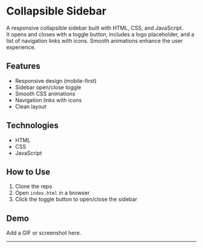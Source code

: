# Collapsible Sidebar

A responsive collapsible sidebar built with HTML, CSS, and JavaScript.  
It opens and closes with a toggle button, includes a logo placeholder, and a list of navigation links with icons. Smooth animations enhance the user experience.

## Features
- Responsive design (mobile-first)
- Sidebar open/close toggle
- Smooth CSS animations
- Navigation links with icons
- Clean layout

## Technologies
- HTML
- CSS
- JavaScript

## How to Use
1. Clone the repo
2. Open `index.html` in a browser
3. Click the toggle button to open/close the sidebar

## Demo
Add a GIF or screenshot here.

---

